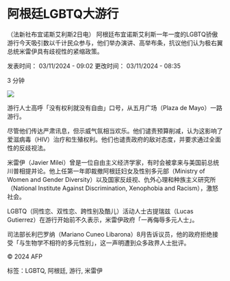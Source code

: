 # 阿根廷LGBTQ大游行

（法新社布宜诺斯艾利斯2日电） 阿根廷布宜诺斯艾利斯一年一度的LGBTQ骄傲游行今天吸引数以千计民众参与，他们举办演讲、高举布条，抗议他们认为极右翼总统米雷伊具有歧视性的紧缩政策。

发表时间： 03/11/2024 - 09:02
更改时间： 03/11/2024 - 08:35

3 分钟

![](https://s.rfi.fr/media/display/020b8dae-e6c1-11ee-a196-005056bfb2b6/w:980/p:16x9/img-default-RFI.jpg)

游行人士高呼「没有权利就没有自由」口号，从五月广场（Plaza de Mayo）一路游行。

尽管他们传达严肃讯息，但示威气氛相当欢乐。他们谴责预算削减，认为这影响了爱滋病毒（HIV）治疗和生殖权利。他们也谴责政府的敌对态度，并要求通过全面性的反歧视法。

米雷伊（Javier Milei）曾是一位自由主义经济学家，有时会被拿来与美国前总统川普相提并论。他上任第一年即裁撤阿根廷妇女及性别多元部（Ministry of Women and Gender Diversity）以及国家反歧视、仇外心理和种族主义研究所（National Institute Against Discrimination, Xenophobia and Racism），激怒社会。

LGBTQ（同性恋、双性恋、跨性别及酷儿）活动人士古提瑞兹（Lucas Gutierrez）在游行开始前不久表示，米雷伊政府「一再侮辱多元人士」。

司法部长利巴罗纳（Mariano Cuneo Libarona）8月告诉议员，他的政府拒绝接受「与生物学不相符的多元性别」，这一声明遭到众多政界人士批评。

© 2024 AFP

标签：LGBTQ, 阿根廷, 游行, 米雷伊
